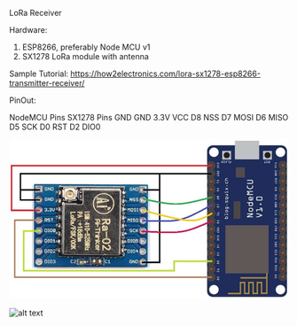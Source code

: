 LoRa Receiver

Hardware:
1. ESP8266, preferably Node MCU v1
2. SX1278 LoRa module with antenna

Sample Tutorial: https://how2electronics.com/lora-sx1278-esp8266-transmitter-receiver/

PinOut:

NodeMCU Pins                          SX1278 Pins
GND                                       GND
3.3V                                      VCC
D8                                        NSS
D7                                        MOSI
D6                                        MISO
D5                                        SCK
D0                                        RST
D2                                        DIO0

![alt text](resources/image.png)

![alt text](resources/IMG_8244.HEIC)